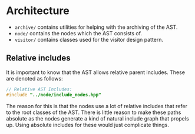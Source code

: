 Architecture
============

 - `archive/` contains utilities for helping with the archiving of the AST.
 - `node/` contains the nodes which the AST consists of.
 - `visitor/` contains classes used for the visitor design pattern.


## Relative includes
It is important to know that the AST allows relative parent includes.
These are denoted as follows:

```cpp
// Relative AST Includes:
#include "../node/include_nodes.hpp"
```

The reason for this is that the nodes use a lot of relative includes that refer to the root classes of the AST.
There is little reason to make these paths absolute as the nodes generate a kind of natural include graph that propels up.
Using absolute includes for these would just complicate things.
